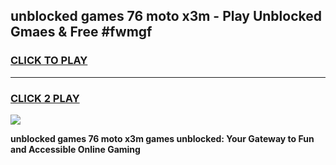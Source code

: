 
## unblocked games 76 moto x3m - Play Unblocked Gmaes & Free #fwmgf
<h3>
<a href="https://news.freeplayer.one?title=unblocked_games_76_moto_x3m&ref=03M">CLICK TO PLAY</a></h3>
<hr>

<h3>
<a href="https://news.freeplayer.one?title=unblocked_games_76_moto_x3m&ref=03M">CLICK 2 PLAY</a>
  
</h3>

<a href="https://news.freeplayer.one?title=unblocked_games_76_moto_x3m&ref=03M"><img src="https://clearcache.store/games.png"></a>


**unblocked games 76 moto x3m games unblocked: Your Gateway to Fun and Accessible Online Gaming**

